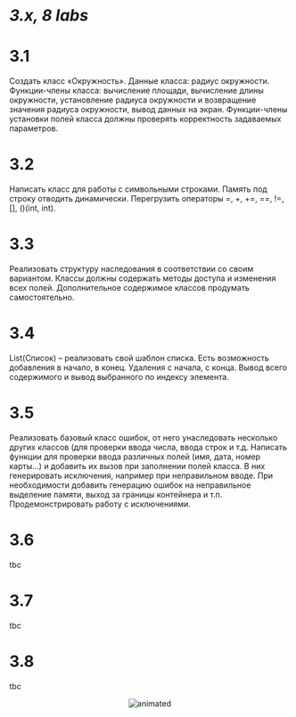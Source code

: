 # ***3.x, 8 labs***

# 3.1

Создать класс «Окружность». Данные класса: радиус окружности.
Функции-члены класса: вычисление площади, вычисление длины окружности,
установление радиуса окружности и возвращение значения радиуса
окружности, вывод данных на экран. Функции-члены установки полей класса
должны проверять корректность задаваемых параметров.

# 3.2

Написать класс для работы с символьными строками. Память под строку
отводить динамически. Перегрузить операторы =, +, +=, ==, !=, [], ()(int, int).

# 3.3

Реализовать структуру наследования в соответствии со своим вариантом.
Классы должны содержать методы доступа и изменения всех полей.
Дополнительное содержимое классов продумать самостоятельно.

# 3.4

List(Список) – реализовать свой шаблон списка. Есть возможность
добавления в начало, в конец. Удаления с начала, с конца. Вывод всего содержимого и вывод выбранного по индексу элемента.

# 3.5

Реализовать базовый класс ошибок, от него унаследовать несколько других классов (для проверки ввода числа, ввода строк и т.д.
Написать функции для проверки ввода различных полей (имя, дата, номер карты…) и добавить их вызов при заполнении полей класса. В них
генерировать исключения, например при неправильном вводе.
При необходимости добавить генерацию ошибок на неправильное выделение памяти, выход за границы контейнера и т.п.
Продемонстрировать работу с исключениями.

# 3.6

tbc

# 3.7

tbc

# 3.8

tbc

<p align="center">
   <img src="https://usagif.com/wp-content/uploads/gif/hamster-wheel-32.gif" alt="animated" />
</p>
